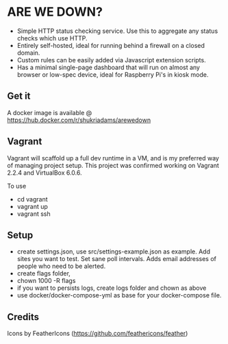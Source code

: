 # ARE WE DOWN?

- Simple HTTP status checking service. Use this to aggregate any status checks which use HTTP.
- Entirely self-hosted, ideal for running behind a firewall on a closed domain.
- Custom rules can be easily added via Javascript extension scripts.
- Has a minimal single-page dashboard that will run on almost any browser or low-spec device, ideal for Raspberry Pi's in kiosk mode. 

## Get it

A docker image is available @ https://hub.docker.com/r/shukriadams/arewedown

## Vagrant

Vagrant will scaffold up a full dev runtime in a VM, and is my preferred way of managing project setup. This project was confirmed working on Vagrant 2.2.4 and VirtualBox 6.0.6.

To use

- cd vagrant
- vagrant up
- vagrant ssh

## Setup

- create settings.json, use src/settings-example.json as example. Add sites you want to test. Set sane poll intervals. Adds email addresses of people who need to be alerted.
- create flags folder, 
- chown 1000 -R flags
- if you want to persists logs, create logs folder and chown as above
- use docker/docker-compose-yml as base for your docker-compose file.

## Credits

Icons by FeatherIcons (https://github.com/feathericons/feather)